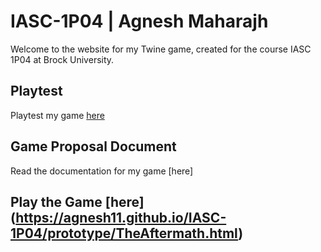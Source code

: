 # IASC-1P04 | Agnesh Maharajh

Welcome to the website for my Twine game, created for the course IASC 1P04 at Brock University.

## Playtest

Playtest my game [here](playtest/playtest)

## Game Proposal Document

Read the documentation for my game [here]

## Play the Game [here] (https://agnesh11.github.io/IASC-1P04/prototype/TheAftermath.html)
